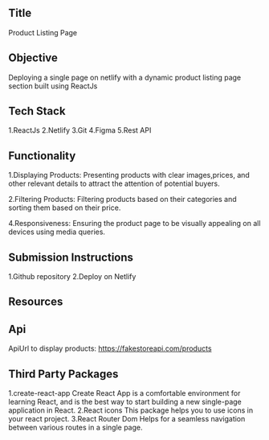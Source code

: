 ## Title
Product Listing Page 

## Objective 
Deploying a single page on netlify with a dynamic product listing page section built using ReactJs

## Tech Stack 
1.ReactJs
2.Netlify
3.Git
4.Figma
5.Rest API

## Functionality 
1.Displaying Products: Presenting products with clear images,prices, and other relevant details to attract the attention of potential buyers.

2.Filtering Products: Filtering products based on their categories and sorting them based on their price.

4.Responsiveness: Ensuring the product page to be visually appealing on all devices using media queries.

## Submission Instructions 
1.Github repository
2.Deploy on Netlify

## Resources 
## Api
ApiUrl to display products: https://fakestoreapi.com/products

## Third Party Packages
1.create-react-app 
Create React App is a comfortable environment for learning React, and is the best way to start building a new single-page application in React.
2.React icons
This package helps you to use icons in your react project.
3.React Router Dom
Helps for a seamless navigation between various routes in a single page.



